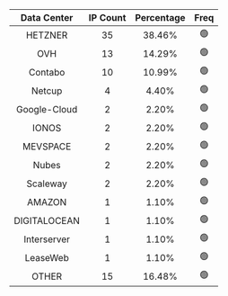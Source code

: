 | Data Center | IP Count | Percentage | Freq |
|:------------:|:--------:|:-----------:|:-----:|
| HETZNER | 35 | 38.46% | 🟢 |
| OVH | 13 | 14.29% | 🟢 |
| Contabo | 10 | 10.99% | 🟢 |
| Netcup | 4 | 4.40% | 🟢 |
| Google-Cloud | 2 | 2.20% | 🟢 |
| IONOS | 2 | 2.20% | 🟢 |
| MEVSPACE | 2 | 2.20% | 🟢 |
| Nubes | 2 | 2.20% | 🟢 |
| Scaleway | 2 | 2.20% | 🟢 |
| AMAZON | 1 | 1.10% | 🟢 |
| DIGITALOCEAN | 1 | 1.10% | 🟢 |
| Interserver | 1 | 1.10% | 🟢 |
| LeaseWeb | 1 | 1.10% | 🟢 |
| OTHER | 15 | 16.48% | 🟢 |